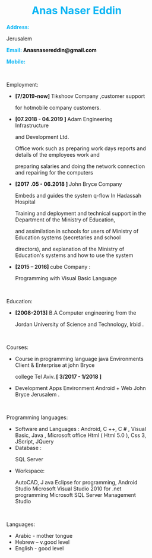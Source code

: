 <html>
  <head>
   <style type="text/css">
 

/*body {
    min-width: 500px;
}*/

div {
  border-radius: 5px;
}
/*
#header {
  height: 10px;
  width: 100%;
  background-color:#0bb5f4;
  position: fixed;
  z-index: 1;
  
}
*/
#title {
  margin-left: 3%;
}
/*
#footer {
  height: 14px;
  width: 100%;
  background-color: #0bb5f4;
  clear: both;
  position: relative;
}

.left {
  height: 1000px;
  width: 10px;
  background-color:#0bb5f4;
  float: left;
  position: fixed;
}
*/
/*
.right {
  height: 1040px;
  width: 10px;
  background-color: #0bb5f4;
  float: right;
  position: inherit;
}
*/
.stuff {
  display: inline-block;
  margin-top: 6px;
  margin-left: 55px;
  width: 75%;
  height: 1000px;
}

p,
li {
 font-family: "Montserrat", sans-serif;
font-color:"#0bb5f4";
list-style-type:square;
}

.head {
color: #0bb5f4;
  font-size: 20px;
font-weight: bold;
}

#name {
   font-family: "Montserrat", sans-serif;
  float: right;
  margin-top: 10px;
  margin-right: 4%;
}

a {
  color: black;
  text-decoration: none;
}

@media only screen and (max-width: 430px) {
  .left,
  .right {
    display: none;
  }
  .stuff {
    width: 100%;
    margin-left: 10px;
  }
}
  </style> 
  </head>
<body>

<div class="stuff">
  
  <h1 style=" text-align:center;color:#0bb5f4">Anas Naser Eddin</h1> 
<p style="font-weight: bold;color:#0bb5f4">Address:<span style="font-weight: normal;color:black"> 

Jerusalem</span></p>
<p style="font-weight: bold;color:#0bb5f4">Email: <span style="font-weight: 

normal;color:black">Anasnasereddin@gmail.com </span></p>
<p style="font-weight: bold;color:#0bb5f4">Mobile: <span style="font-weight: 

normal;color:black">0525269627</span></p>
<br>
  <p class="head">Employment:</p>
  <ul>
    <li><span style="font-weight: bold;">[7/2019-now]  </span>Tikshoov Company ,customer support 

for hotmobile company customers.</li>
    <li><span style="font-weight: bold;">[07.2018 - 04.2019 ] </span> Adam Engineering Infrastructure 

and Development Ltd.</li>
<p>Office work such as preparing work days reports and details of the employees work and 

preparing salaries and doing the network connection and repairing for the computers </p>
    <li><span style="font-weight: bold;">[2017 .05 - 06.2018 ]  </span>John Bryce Company  </li>
<p>Embeds and guides the system q-flow In Hadassah Hospital</p>
<p>Training and deployment and technical support in the Department of the Ministry of Education, 

and assimilation in schools for users of Ministry of Education systems (secretaries and school 

directors), and explanation of the Ministry of Education's systems and how to use the system</p>
    <li><span style="font-weight: bold;">[2015 – 2016]  </span>cube Company  :</li>
<p>Programming with Visual Basic Language</p>
   
  </ul>
<br>
  <p class="head">Education:</p>
  <ul>
    <li><span style="font-weight: bold;">[2008-2013]</span> B.A Computer  engineering from the 

Jordan University of  Science and Technology, Irbid .</li>
  </ul>
<br>
  <p class="head">Courses:</p>
  <ul>
        <li>Course in programming language java Environments Client & Enterprise at john Bryce 

college Tel Aviv.<span style="font-weight: bold;"> [ 3/2017 - 1/2018 ]</span></li>
<li>Development Apps Environment Android + Web John Bryce Jerusalem .<span style="font-weight: 

bold;"> [ 10/2016 - 3/2017 ]</span></li>
        </ul>
<br>
  <p class="head">Programming languages:</p>
  <ul>
    <li>Software and Languages :
 Android, C ++, C # , Visual Basic, Java , Microsoft office
Html ( Html 5.0 ), Css 3, JScript, JQuery
</li>
    <li>Database :</li>
<p>SQL Server</p>
<li>Workspace:</li>
<p>AutoCAD, J ava Eclipse for programming, Android Studio
Microsoft Visual Studio 2010 for .net programming
Microsoft SQL Server Management Studio
</p>

  </ul>
<br>
  <p class="head">Languages:</p>
  <ul>
    <li>Arabic - mother tongue</li>
    <li>Hebrew – v.good level</li>
    <li>English - good level</li>
  </ul>
<br>
</div>


</body>
</html>
